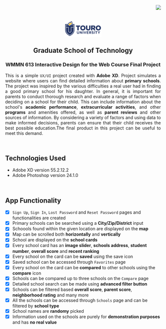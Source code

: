 <p align="right"><img src="https://img.shields.io/badge/License-MIT-yellow.svg"></p>

<!-- PROJECT LOGO -->
<br/>
<div align="center">
    <img src="images/touro-university-logo-blue.png" width=120 alt="Touro University Logo">
    <h2 align="center">Graduate School of Technology</h2>
    <h3 align="center">WMMN 613 Interactive Design for the Web Course Final Project</h3>
</div>

<p align="justify">
    This is a simple <code>UX/UI</code> project created with <strong>Adobe XD</strong>. Project simulates a website where users can find detailed information about <strong>primary schools</strong>. The project was inspired by the various difficulties a real user had in finding a good primary school for his daughter. In general, it is important for parents to conduct thorough research and evaluate a range of factors when deciding on a school for their child. This can include information about the school's <strong>academic performance</strong>, <strong>extracurricular activities</strong>, and other <strong>programs</strong> and amenities offered, as well as <strong>parent reviews</strong> and other sources of information. By considering a variety of factors and using data to make informed decisions, parents can ensure that their child receives the best possible education.The final product in this project can be useful to meet this demand.
</p>

<br/>

## Technologies Used
 - Adobe XD version 55.2.12.2
 - Adobe Photoshop version 24.1.0
<br/>

## App Functionality

- [x] `Sign Up`, `Sign In`, `Lost Password` and `Reset Password` pages and functionalities are created
- [x] Primary schools can be searched using a **City/Zip/District** input
- [x] Schoools found within the given location are displayed on the **map**
- [x] Map can be scrolled both **horizontally** and **vertically**
- [x] School are displayed on the **school cards** 
- [x] Every school card has an **image slider**, **schools address**, **student number**, **overall score** and **recent ranking**
- [x] Every school on the card can be **saved** using the save icon
- [x] Saved school can be accessed through `Favorites` page
- [x] Every school on the card can be **compared** to other schools using the **compare** icon
- [x] Schools can be compared up to three schools on the `Compare` page
- [x] Detailed school search can be made using **advanced filter button** 
- [x] Schools can be filtered based **overall score**, **parent score**, **neighborhood rating** and many more
- [x] All the schools can be accessed through `Schools` page and can be filtered by **school type**
- [x] School names are **randomy** picked
- [x] Information used on the schools are purely for **demonstration purposes** and has **no real value**

<br/>

